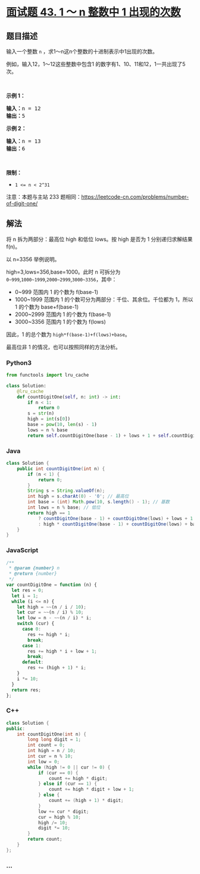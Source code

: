 # [面试题 43. 1 ～ n 整数中 1 出现的次数](https://leetcode-cn.com/problems/1nzheng-shu-zhong-1chu-xian-de-ci-shu-lcof/)

## 题目描述

<!-- 这里写题目描述 -->

<p>输入一个整数 <code>n</code> ，求1～n这n个整数的十进制表示中1出现的次数。</p>

<p>例如，输入12，1～12这些整数中包含1 的数字有1、10、11和12，1一共出现了5次。</p>

<p> </p>

<p><strong>示例 1：</strong></p>

<pre>
<strong>输入：</strong>n = 12
<strong>输出：</strong>5
</pre>

<p><strong>示例 2：</strong></p>

<pre>
<strong>输入：</strong>n = 13
<strong>输出：</strong>6</pre>

<p> </p>

<p><strong>限制：</strong></p>

<ul>
	<li><code>1 <= n < 2^31</code></li>
</ul>

<p>注意：本题与主站 233 题相同：<a href="https://leetcode-cn.com/problems/number-of-digit-one/">https://leetcode-cn.com/problems/number-of-digit-one/</a></p>

## 解法

<!-- 这里可写通用的实现逻辑 -->

将 n 拆为两部分：最高位 high 和低位 lows。按 high 是否为 1 分别递归求解结果 f(n)。

以 n=3356 举例说明。

high=3,lows=356,base=1000。此时 n 可拆分为 `0~999`,`1000~1999`,`2000~2999`,`3000~3356`，其中：

- 0~999 范围内 1 的个数为 f(base-1)
- 1000~1999 范围内 1 的个数可分为两部分：千位、其余位。千位都为 1，所以 1 的个数为 base+f(base-1)
- 2000~2999 范围内 1 的个数为 f(base-1)
- 3000~3356 范围内 1 的个数为 f(lows)

因此，1 的总个数为 `high*f(base-1)+f(lows)+base`。

最高位非 1 的情况，也可以按照同样的方法分析。

<!-- tabs:start -->

### **Python3**

<!-- 这里可写当前语言的特殊实现逻辑 -->

```python
from functools import lru_cache

class Solution:
    @lru_cache
    def countDigitOne(self, n: int) -> int:
        if n < 1:
            return 0
        s = str(n)
        high = int(s[0])
        base = pow(10, len(s) - 1)
        lows = n % base
        return self.countDigitOne(base - 1) + lows + 1 + self.countDigitOne(lows) if high == 1 else high * self.countDigitOne(base - 1) + base + self.countDigitOne(lows)
```

### **Java**

<!-- 这里可写当前语言的特殊实现逻辑 -->

```java
class Solution {
    public int countDigitOne(int n) {
        if (n < 1) {
            return 0;
        }
        String s = String.valueOf(n);
        int high = s.charAt(0) - '0'; // 最高位
        int base = (int) Math.pow(10, s.length() - 1); // 基数
        int lows = n % base; // 低位
        return high == 1
            ? countDigitOne(base - 1) + countDigitOne(lows) + lows + 1
            : high * countDigitOne(base - 1) + countDigitOne(lows) + base;
    }
}
```

### **JavaScript**

```js
/**
 * @param {number} n
 * @return {number}
 */
var countDigitOne = function (n) {
  let res = 0;
  let i = 1;
  while (i <= n) {
    let high = ~~(n / i / 10);
    let cur = ~~(n / i) % 10;
    let low = n - ~~(n / i) * i;
    switch (cur) {
      case 0:
        res += high * i;
        break;
      case 1:
        res += high * i + low + 1;
        break;
      default:
        res += (high + 1) * i;
    }
    i *= 10;
  }
  return res;
};
```

### **C++**

```cpp
class Solution {
public:
    int countDigitOne(int n) {
        long long digit = 1;
        int count = 0;
        int high = n / 10;
        int cur = n % 10;
        int low = 0;
        while (high != 0 || cur != 0) {
            if (cur == 0) {
                count += high * digit;
            } else if (cur == 1) {
                count += high * digit + low + 1;
            } else {
                count += (high + 1) * digit;
            }
            low += cur * digit;
            cur = high % 10;
            high /= 10;
            digit *= 10;
        }
        return count;
    }
};
```

### **...**

```

```

<!-- tabs:end -->
